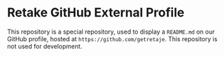 # Retake GitHub External Profile

This repository is a special repository, used to display a `README.md` on our GitHub profile, hosted at `https://github.com/getretaje`. This repository is not used for development.

